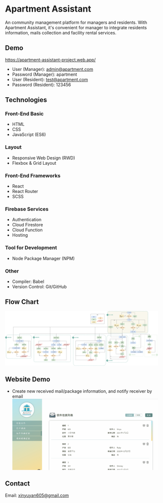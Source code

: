 # Apartment Assistant

An community management platform for managers and residents. With Apartment Assistant, it's convenient for manager to integrate residents information, mails collection and facility rental services.


## Demo

https://apartment-assistant-project.web.app/  

* User (Manager): admin@apartment.com  
* Password (Manager): apartment
* User (Resident): test@apartment.com
* Password (Resident): 123456

## Technologies

### Front-End Basic

* HTML
* CSS
* JavaScript (ES6)

### Layout

* Responsive Web Design (RWD)
* Flexbox & Grid Layout

### Front-End Frameworks

* React
* React Router
* SCSS

### Firebase Services

* Authentication
* Cloud Firestore
* Cloud Function
* Hosting

### Tool for Development

* Node Package Manager (NPM)

### Other
* Compiler: Babel
* Version Control: Git/GitHub

## Flow Chart
![flowChart](https://raw.githubusercontent.com/xinyu605/apartment-assistant/main/apartment-assistant/Apartment_Assistant_Flow_chart.v2.png)

## Website Demo
* Create new received mail/package information, and notify receiver by email
![screenshot](https://raw.githubusercontent.com/xinyu605/apartment-assistant/main/apartment-assistant/createMailProcess.gif)

## Contact
Email: xinyuyan605@gmail.com
